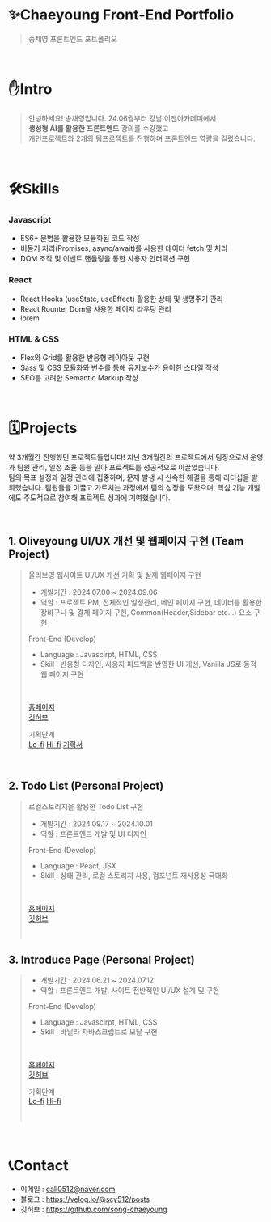 
# ✨Chaeyoung Front-End Portfolio
> 송채영 프론트엔드 포트폴리오

<br/>

# ✋Intro
> 안녕하세요! 송채영입니다.
> 24.06월부터 강남 이젠아카데미에서 <br/>
> **생성형 AI를 활용한 프론트엔드** 강의를 수강했고 <br/>
> 개인프로젝트와 2개의 팀프로젝트를 진행하며 프론트엔드 역량을 길렀습니다. <br/>


<br/>

# 🛠️Skills
### Javascript
- ES6+ 문법을 활용한 모듈화된 코드 작성
- 비동기 처리(Promises, async/await)를 사용한 데이터 fetch 및 처리
- DOM 조작 및 이벤트 핸들링을 통한 사용자 인터랙션 구현

### React
- React Hooks (useState, useEffect) 활용한 상태 및 생명주기 관리
- React Rounter Dom을 사용한 페이지 라우팅 관리
- lorem

### HTML & CSS
- Flex와 Grid를 활용한 반응형 레이아웃 구현
- Sass 및 CSS 모듈화와 변수를 통해 유지보수가 용이한 스타일 작성
- SEO를 고려한 Semantic Markup 작성


<br/>

# 🗓️Projects
약 3개월간 진행했던 프로젝트들입니다!
지난 3개월간의 프로젝트에서 팀장으로서 운영과 팀원 관리, 일정 조율 등을 맡아 프로젝트를 성공적으로 이끌었습니다. <br/>
팀의 목표 설정과 일정 관리에 집중하며, 문제 발생 시 신속한 해결을 통해 리더십을 발휘했습니다. 팀원들을 이끌고 가르치는 과정에서 팀의 성장을 도왔으며, 핵심 기능 개발에도 주도적으로 참여해 프로젝트 성과에 기여했습니다. 

<br/>

## 1. Oliveyoung UI/UX 개선 및 웹페이지 구현 (Team Project)
>  
> 올리브영 웹사이트 UI/UX 개선 기획 및 실제 웹페이지 구현 
> - 개발기간 : 2024.07.00 ~ 2024.09.06
> - 역할 : 프로젝트 PM, 전체적인 일정관리, 메인 페이지 구현, 데이터를 활용한 장바구니 및 결제 페이지 구현, Common(Header,Sidebar etc...) 요소 구현
>
> Front-End (Develop)
> - Language : Javascirpt, HTML, CSS
> - Skill : 반응형 디자인, 사용자 피드백을 반영한 UI 개선, Vanilla JS로 동적 웹 페이지 구현
>  <br/>
>
> <a href="">홈페이지</a> <br/>
><a href="">깃허브</a> <br/>
>
> 기획단계 <br/>
> <a href="">Lo-fi</a> 
> <a href="">Hi-fi</a> 
> <a href="">기획서</a>
>
<br/>

## 2. Todo List (Personal Project)
>
> 로컬스토리지을 활용한 Todo List 구현
> - 개발기간 : 2024.09.17 ~ 2024.10.01
> - 역할 : 프론트엔드 개발 및 UI 디자인
>
> Front-End (Develop)
> - Language : React, JSX
> - Skill : 상태 관리, 로컬 스토리지 사용, 컴포넌트 재사용성 극대화
>  <br/>
>
> <a href="https://mbtitest-cy.web.app/">홈페이지</a> <br/>
> <a href="https://github.com/song-chaeyoung/FrontEnd-Class/tree/main/custom%20project/08.todolist">깃허브</a> <br/>
>
>
> <br/>

## 3. Introduce Page (Personal Project)
> 
> - 개발기간 : 2024.06.21 ~ 2024.07.12
> - 역할 : 프론트엔드 개발, 사이트 전반적인 UI/UX 설계 및 구현
>
> Front-End (Develop)
> - Language : Javascirpt, HTML, CSS
> - Skill : 바닐라 자바스크립트로 모달 구현
>  <br/>
>
> <a href="https://i-am-young.web.app/">홈페이지</a> <br/>
> <a href="https://github.com/song-chaeyoung/FrontEnd-Class/tree/main/firstproject_final">깃허브</a> <br/>
>
> 기획단계 <br/>
> <a href="">Lo-fi</a> 
> <a href="">Hi-fi</a> 
>
>
> <br/>



<br/>

# 📞Contact
- 이메일 : call0512@naver.com
- 블로그 : <a href="https://velog.io/@scy512/posts">https://velog.io/@scy512/posts</a>
- 깃허브 : <a href="https://github.com/song-chaeyoung">https://github.com/song-chaeyoung</a>

<br/>
